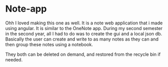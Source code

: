 # Note-app

Ohh I loved making this one as well. It is a note web application that i made using angular. It is similar to the OneNote app. During my second semester in the second year, all I had to do was to create the gui and a local json db. Basically the user can create and write to as many notes as they can and then group these notes using a notebook.

They both can be deleted on demand, and restored from the recycle bin if needed.
